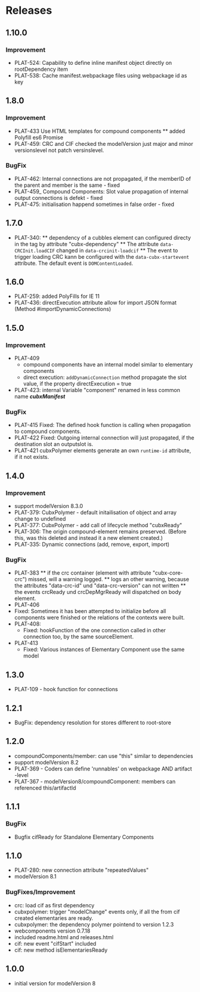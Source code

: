 # Releases

## 1.10.0

### Improvement
* PLAT-524: Capability to define inline manifest object directly on rootDependency item
* PLAT-538: Cache manifest.webpackage files using webpackage id as key

## 1.8.0

### Improvement
* PLAT-433 Use HTML templates for compound components
** added Polyfill es6 Promise
* PLAT-459: CRC and CIF checked the modelVersion just major and minor versionslevel not patch versinslevel.

### BugFix
* PLAT-462: Internal connections are not propagated, if the memberID of the parent and member is the same - fixed
* PLAT-459_ Compound Components: Slot value propagation of internal output connections is defekt - fixed
* PLAT-475: initialisation happend sometimes in false order - fixed

## 1.7.0
* PLAT-340:
 ** dependency of a cubbles element can configured directy in the tag by attribute "cubx-dependency"
 ** The attribute `data-CRCInit.loadCIF` changed in `data-crcinit-loadcif`
 ** The event to trigger loading CRC kann be configured with the `data-cubx-startevent` attribute. The default event is `DOMContentLoaded`.

## 1.6.0
* PLAT-259: added PolyFills for IE 11
* PLAT-436: directExecution attribute allow for import JSON format (Method #importDynamicConnections)

## 1.5.0

### Improvement
* PLAT-409
    * compound components have an internal model similar to elementary components
    * direct execution: `addDynamicConnection` method propagate the slot value, if the property directExecution = true
* PLAT-423: internal Variable "component" renamed  in less common name  ___cubxManifest___

### BugFix
* PLAT-415 Fixed: The defined hook function is calling when propagation to compound components.
* PLAT-422 Fixed: Outgoing internal connection will just propagated, if the destination slot an outputslot is.
* PLAT-421 cubxPolymer elements generate an own `runtime-id` attribute, if it not exists.

## 1.4.0

### Improvement
* support modelVersion 8.3.0
* PLAT-379: CubxPolymer - default initailisation of object and array change to undefined
* PLAT-377: CubxPolymer - add call of lifecycle method "cubxReady"
* PLAT-306: The origin compound-element remains preserved. (Before this,  was  this deleted and  instead it   a new element created.)
* PLAT-335: Dynamic connections (add, remove, export, import)

### BugFix
* PLAT-383
 ** if the crc container (element with attribute "cubx-core-crc") missed, will a warning logged.
 ** logs an other warning, because the attributes "data-crc-id" und "data-crc-version" can not written
 ** the events crcReady und crcDepMgrReady will dispatched on body element.
* PLAT-406
 * Fixed: Sometimes it has been attempted to initialize before all components were finished or the relations
 of the contexts were built.
* PLAT-408:
  * Fixed: hookFunction of the one connection called in other connection too, by the same sourceElement.
* PLAT-413
  * Fixed: Various instances of Elementary Component use the same model

## 1.3.0
* PLAT-109 - hook function for connections

## 1.2.1
* BugFix: dependency resolution for stores different to root-store

## 1.2.0
* compoundComponents/member: can use "this" similar to dependencies
* support modelVersion 8.2
* PLAT-369 - Coders can define 'runnables' on webpackage AND artifact -level
* PLAT-367 - modelVersion8/compoundComponent: members can referenced this/artifactId

## 1.1.1

### BugFix
* Bugfix cifReady for Standalone Elementary Components

## 1.1.0
* PLAT-280: new connection attribute "repeatedValues"
* modelVersion 8.1
### BugFixes/Improvement
* crc: load cif as first dependency
* cubxpolymer: trigger "modelChange" events only, if all the from cif created elementaries are ready.
* cubxpolymer: the dependency polymer pointend to version 1.2.3
* webcomponents version 0.7.18
* included readme.html and releases.html
* cif: new event "cifStart" included
* cif: new method isElementariesReady

## 1.0.0
* initial version for  modelVersion 8
